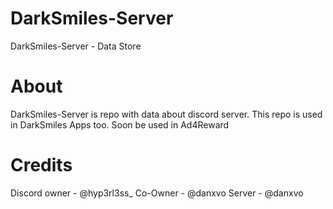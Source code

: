 # DarkSmiles-Server

DarkSmiles-Server - Data Store

# About
DarkSmiles-Server is repo with data about discord server.
This repo is used in DarkSmiles Apps too.
Soon be used in Ad4Reward

# Credits
Discord owner - @hyp3rl3ss_
Co-Owner - @danxvo
Server - @danxvo
